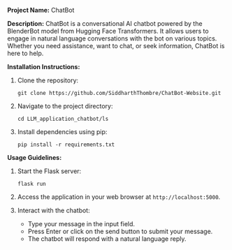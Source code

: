 **Project Name:** ChatBot

**Description:**
ChatBot is a conversational AI chatbot powered by the BlenderBot model from Hugging Face Transformers. It allows users to engage in natural language conversations with the bot on various topics. Whether you need assistance, want to chat, or seek information, ChatBot is here to help.

**Installation Instructions:**
1. Clone the repository:
   ```
   git clone https://github.com/SiddharthThombre/ChatBot-Website.git
   ```

2. Navigate to the project directory:
   ```
   cd LLM_application_chatbot/ls
   ```

3. Install dependencies using pip:
   ```
   pip install -r requirements.txt
   ```

**Usage Guidelines:**
1. Start the Flask server:
   ```
   flask run
   ```

2. Access the application in your web browser at `http://localhost:5000`.

3. Interact with the chatbot:
   - Type your message in the input field.
   - Press Enter or click on the send button to submit your message.
   - The chatbot will respond with a natural language reply.

